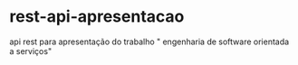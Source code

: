 # rest-api-apresentacao
api rest para apresentação do trabalho " engenharia de software orientada a serviços"
